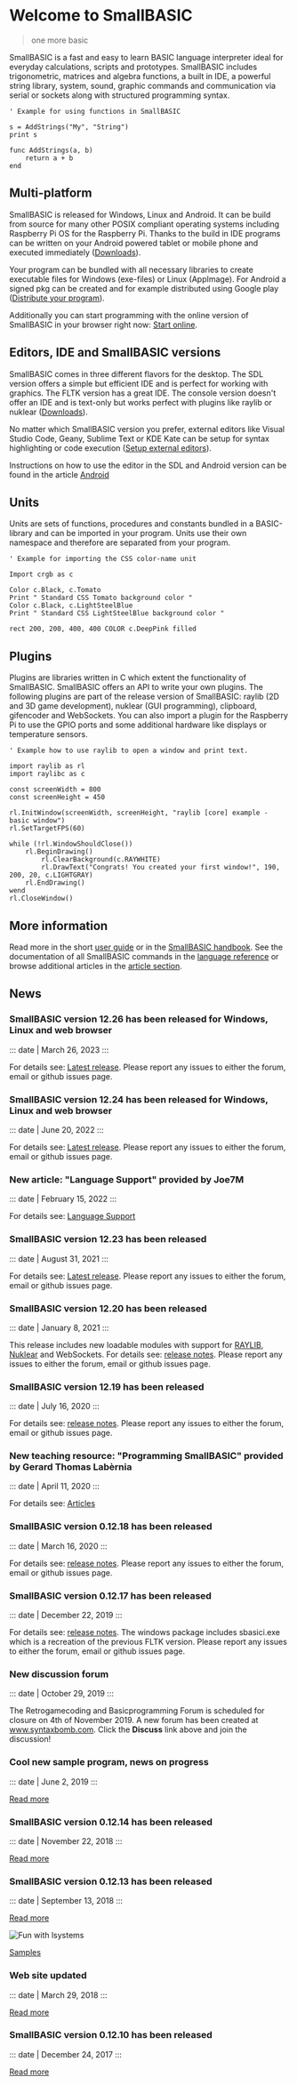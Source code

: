 # Welcome to SmallBASIC

> one more basic

SmallBASIC is a fast and easy to learn BASIC language interpreter ideal for everyday calculations, scripts and prototypes. SmallBASIC includes trigonometric, matrices and algebra functions, a built in IDE, a powerful string library, system, sound, graphic commands and communication via serial or sockets along with structured programming syntax.

```smallbasic
' Example for using functions in SmallBASIC

s = AddStrings("My", "String")
print s

func AddStrings(a, b)
    return a + b
end
```

## Multi-platform

SmallBASIC is released for Windows, Linux and Android. It can be build from source for many other POSIX compliant operating systems including Raspberry Pi OS for the Raspberry Pi. Thanks to the build in IDE programs can be written on your Android powered tablet or mobile phone and executed immediately ([Downloads](/pages/download.html)).

Your program can be bundled with all necessary libraries to create executable files for Windows (exe-files) or Linux (AppImage). For Android a signed pkg can be created and for example distributed using Google play ([Distribute your program](/pages/distributiontool.html)).

Additionally you can start programming with the online version of SmallBASIC in your browser right now: [Start online](/online/sbasic.html).

## Editors, IDE and SmallBASIC versions

SmallBASIC comes in three different flavors for the desktop. The SDL version offers a simple but efficient IDE and is perfect for working with graphics. The FLTK version has a great IDE. The console version doesn't offer an IDE and is text-only but works perfect with plugins like raylib or nuklear ([Downloads](/pages/download.html)).

No matter which SmallBASIC version you prefer, external editors like Visual Studio Code, Geany, Sublime Text or KDE Kate can be setup for syntax highlighting or code execution ([Setup external editors](/language_support.html)).

Instructions on how to use the editor in the SDL and Android version can be found in the article [Android](/pages/android.html)

## Units

Units are sets of functions, procedures and constants bundled in a BASIC-library and can be imported in your program. Units use their own namespace and therefore are separated from your program.

```smallbasic
' Example for importing the CSS color-name unit

Import crgb as c

Color c.Black, c.Tomato
Print " Standard CSS Tomato background color "
Color c.Black, c.LightSteelBlue
Print " Standard CSS LightSteelBlue background color "

rect 200, 200, 400, 400 COLOR c.DeepPink filled
```
## Plugins

Plugins are libraries written in C which extent the functionality of SmallBASIC. SmallBASIC offers an API to write your own plugins. The following plugins are part of the release version of SmallBASIC: raylib (2D and 3D game development), nuklear (GUI programming), clipboard, gifencoder and WebSockets. You can also import a plugin for the Raspberry Pi to use the GPIO ports and some additional hardware like displays or temperature sensors.

```smallbasic
' Example how to use raylib to open a window and print text.

import raylib as rl
import raylibc as c

const screenWidth = 800
const screenHeight = 450

rl.InitWindow(screenWidth, screenHeight, "raylib [core] example - basic window")
rl.SetTargetFPS(60) 

while (!rl.WindowShouldClose())
    rl.BeginDrawing()
        rl.ClearBackground(c.RAYWHITE)
        rl.DrawText("Congrats! You created your first window!", 190, 200, 20, c.LIGHTGRAY)
    rl.EndDrawing()
wend
rl.CloseWindow()
```

## More information

Read more in the short [user guide](/pages/guide.html) or in the [SmallBASIC handbook](/pages/vade.html). See the documentation of all SmallBASIC commands in the [language reference](/pages/reference.html) or browse additional articles in the [article section](/pages/articles.html).


## News

### SmallBASIC version 12.26 has been released for Windows, Linux and web browser

::: date
| March 26, 2023
:::

For details see: [Latest release](https://github.com/smallbasic/SmallBASIC/releases/tag/12_26). Please report any issues to either the forum, email or github issues page.

### SmallBASIC version 12.24 has been released for Windows, Linux and web browser

::: date
| June 20, 2022
:::

For details see: [Latest release](https://github.com/smallbasic/SmallBASIC/releases/tag/v12.24). Please report any issues to either the forum, email or github issues page.


### New article: "Language Support" provided by Joe7M

::: date
| February 15, 2022
:::

For details see: [Language Support](/pages/language_support.html)


### SmallBASIC version 12.23 has been released

::: date
| August 31, 2021
:::

For details see: [Latest release](https://github.com/smallbasic/SmallBASIC/releases/tag/v12.23). Please report any issues to either the forum, email or github issues page.

### SmallBASIC version 12.20 has been released

::: date
| January 8, 2021
:::

This release includes new loadable modules with support for [RAYLIB](https://www.raylib.com/), [Nuklear](https://github.com/Immediate-Mode-UI/Nuklear) and WebSockets. For details see: [release notes](https://github.com/smallbasic/SmallBASIC/releases/tag/v12.20). Please report any issues to either the forum, email or github issues page.

### SmallBASIC version 12.19 has been released

::: date
| July 16, 2020
:::

For details see: [release notes](https://github.com/smallbasic/SmallBASIC/releases/tag/12_19). Please report any issues to either the forum, email or github issues page.


### New teaching resource: "Programming SmallBASIC" provided by Gerard Thomas Lab&egrave;rnia

::: date
| April 11, 2020
:::

For details see: [Articles](/pages/articles.html)

### SmallBASIC version 0.12.18 has been released

::: date
| March 16, 2020
:::

For details see: [release notes](https://github.com/smallbasic/SmallBASIC/releases/tag/0_12_18). Please report any issues to either the forum, email or github issues page.

### SmallBASIC version 0.12.17 has been released

::: date
| December 22, 2019
:::

For details see: [release notes](https://github.com/smallbasic/SmallBASIC/releases/tag/0_12_17). The windows package includes sbasici.exe which is a recreation of the previous FLTK version. Please report any issues to either the forum, email or github issues page.

### New discussion forum

::: date
| October 29, 2019
:::

The Retrogamecoding and Basicprogramming Forum is scheduled for closure on 4th of November 2019. A new forum has been created at www.syntaxbomb.com. Click the **Discuss** link above and join the discussion!

### Cool new sample program, news on progress

::: date
| June 2, 2019
:::

[Read more](/posts/2019-06-02.html)

### SmallBASIC version 0.12.14 has been released

::: date
| November 22, 2018
:::

[Read more](/pages/changelog.html)

### SmallBASIC version 0.12.13 has been released

::: date
| September 13, 2018
:::

[Read more](/posts/2018-09-13.html)

![](images/lsystem.png "Fun with lsystems")

[Samples](/pages/samples.html)

### Web site updated

::: date
| March 29, 2018
:::

[Read more](/posts/2018-29-03.html)

### SmallBASIC version 0.12.10 has been released

::: date
| December 24, 2017
:::

[Read more](/posts/2017-24-12-1.html)
